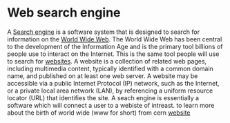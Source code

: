 
# Web search engine
  A [Search engine](https://en.wikipedia.org/wiki/Web_search_engine) is a software system that is designed to search for information on the [World Wide Web](https://en.wikipedia.org/wiki/World_Wide_Web). The World Wide Web has been central to the development of the Information Age and is the primary tool billions of people use to interact on the Internet. This is the same tool people will use to search for [websites](https://en.wikipedia.org/wiki/Website). A website is a collection of related web pages, including multimedia content, typically identified with a common domain name, and published on at least one web server. A website may be accessible via a public Internet Protocol (IP) network, such as the Internet, or a private local area network (LAN), by referencing a uniform resource locator (URL) that identifies the site. A seach engine is essentially a software which will connect a user to a webiste of intreast. 
to learn more about the birth of world wide (www for short) from cern [website](http://home.web.cern.ch/topics/birth-web)   
